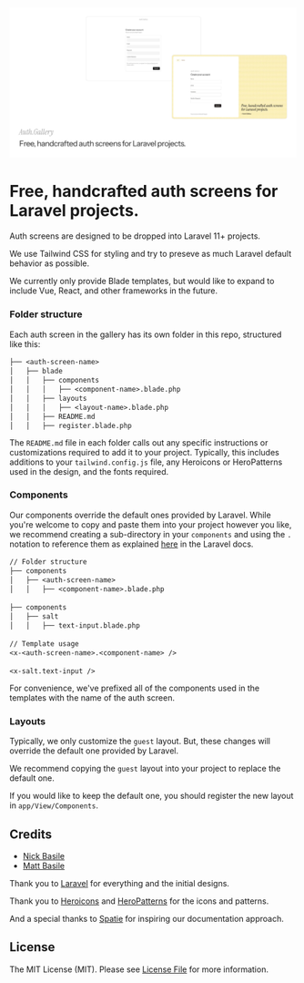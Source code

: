 <p align="center">
  <img src="/art/cover.jpg" alt="Cover image of Auth.Gallery" />
</p>

# Free, handcrafted auth screens for Laravel projects.

Auth screens are designed to be dropped into Laravel 11+ projects.

We use Tailwind CSS for styling and try to preseve as much Laravel default behavior as possible.

We currently only provide Blade templates, but would like to expand to include Vue, React, and other frameworks in the future.

### Folder structure

Each auth screen in the gallery has its own folder in this repo, structured like this:

```
├── <auth-screen-name>
│   ├── blade
│   │   ├── components
│   │   │   ├── <component-name>.blade.php
│   │   ├── layouts
│   │   │   ├── <layout-name>.blade.php
│   │   ├── README.md
│   │   ├── register.blade.php
```

The `README.md` file in each folder calls out any specific instructions or customizations required to add it to your project. Typically, this includes additions to your `tailwind.config.js` file, any Heroicons or HeroPatterns used in the design, and the fonts required.

### Components

Our components override the default ones provided by Laravel. While you're welcome to copy and paste them into your project however you like, we recommend creating a sub-directory in your `components` and using the `.` notation to reference them as explained [here](https://laravel.com/docs/11.x/blade#anonymous-components) in the Laravel docs.

```
// Folder structure
├── components
│   ├── <auth-screen-name>
│   │   ├── <component-name>.blade.php

├── components
│   ├── salt
│   │   ├── text-input.blade.php

// Template usage
<x-<auth-screen-name>.<component-name> />

<x-salt.text-input />
```

For convenience, we've prefixed all of the components used in the templates with the name of the auth screen.

### Layouts

Typically, we only customize the `guest` layout. But, these changes will override the default one provided by Laravel.

We recommend copying the `guest` layout into your project to replace the default one.

If you would like to keep the default one, you should register the new layout in `app/View/Components`.

## Credits

- [Nick Basile](https://github.com/nickbasile)
- [Matt Basile](https://github.com/mattbasile)

Thank you to [Laravel](https://laravel.com/) for everything and the initial designs.

Thank you to [Heroicons](https://heroicons.com/) and [HeroPatterns](https://www.heropatterns.com/) for the icons and patterns.

And a special thanks to [Spatie](https://spatie.be) for inspiring our documentation approach.

## License

The MIT License (MIT). Please see [License File](LICENSE.md) for more information.
